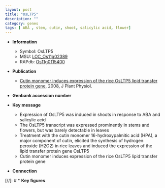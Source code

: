 ```yaml
---
layout: post
title: "OsLTP5"
description: ""
category: genes
tags: [ ABA , stem, cutin, shoot, salicylic acid, flower]
---
```


* **Information**  
    + Symbol: OsLTP5  
    + MSU: [LOC_Os11g02389](http://rice.plantbiology.msu.edu/cgi-bin/ORF_infopage.cgi?orf=LOC_Os11g02389)  
    + RAPdb: [Os11g0115400](http://rapdb.dna.affrc.go.jp/viewer/gbrowse_details/irgsp1?name=Os11g0115400)  

* **Publication**  
    + [Cutin monomer induces expression of the rice OsLTP5 lipid transfer protein gene](http://www.ncbi.nlm.nih.gov/pubmed?term=Cutin+monomer+induces+expression+of+the+rice+OsLTP5+lipid+transfer+protein+gene%5BTitle%5D), 2008, J Plant Physiol.

* **Genbank accession number**  

* **Key message**  
    + Expression of OsLTP5 was induced in shoots in response to ABA and salicylic acid
    + The OsLTP5 transcript was expressed prominently in stems and flowers, but was barely detectable in leaves
    + Treatment with the cutin monomer 16-hydroxypalmitic acid (HPA), a major component of cutin, elicited the synthesis of hydrogen peroxide (H2O2) in rice leaves and induced the expression of the lipid transfer protein gene OsLTP5
    + Cutin monomer induces expression of the rice OsLTP5 lipid transfer protein gene

* **Connection**  

[//]: # * **Key figures**  


